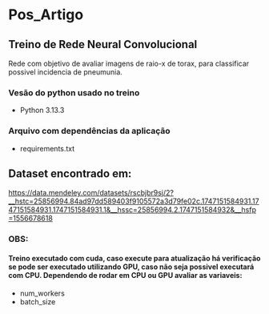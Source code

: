 # Pos_Artigo

## Treino de Rede Neural Convolucional 
Rede com objetivo de avaliar imagens de raio-x de torax, para classificar possivel incidencia de pneumunia. 

### Vesão do python usado no treino
- Python 3.13.3

### Arquivo com dependências da aplicação 
- requirements.txt 

## Dataset encontrado em:
https://data.mendeley.com/datasets/rscbjbr9sj/2?__hstc=25856994.84ad97dd589403f9105572a3d79fe02c.1747151584931.1747151584931.1747151584931.1&__hssc=25856994.2.1747151584932&__hsfp=1556678618

### OBS:
#### Treino executado com cuda, caso execute para atualização há verificação se pode ser executado utilizando GPU, caso não seja possivel executará com CPU. Dependendo de rodar em CPU ou GPU avaliar as variaveis:
- num_workers
- batch_size
